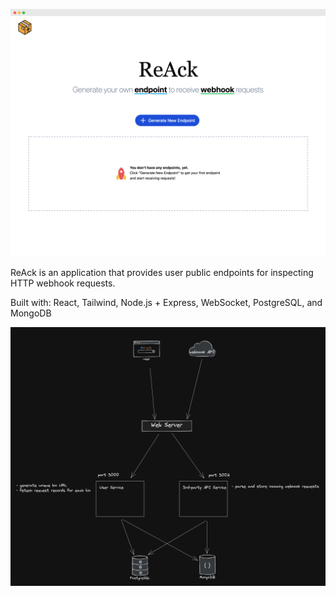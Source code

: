 ![screenshot](https://github.com/reack-dev/.github/blob/9726ed45440a890c79547ef311ec88a2a34940b9/profile/reack-screenshot.png)

ReAck is an application that provides user public endpoints for inspecting HTTP webhook requests.

Built with: React, Tailwind, Node.js + Express, WebSocket, PostgreSQL, and MongoDB

![architecture](https://github.com/reack-dev/.github/blob/a9d028227aa1a0b51efe969f8d729a6a6900b838/profile/architecture.png)
